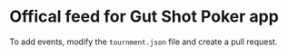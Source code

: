 # Offical feed for Gut Shot Poker app

To add events, modify the `tournment.json` file and create a pull request.